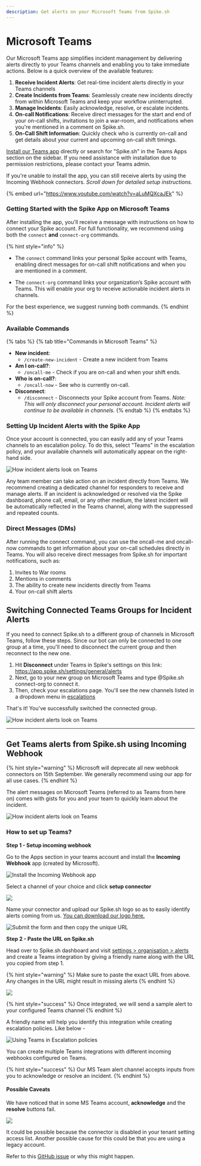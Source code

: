 ```yaml
---
description: Get alerts on your Microsoft Teams from Spike.sh
---
```


# Microsoft Teams

Our Microsoft Teams app simplifies incident management by delivering alerts directly to your Teams channels and enabling you to take immediate actions. Below is a quick overview of the available features:

1. **Receive Incident Alerts**: Get real-time incident alerts directly in your Teams channels
2. **Create Incidents from Teams**: Seamlessly create new incidents directly from within Microsoft Teams and keep your workflow uninterrupted.
3. **Manage Incidents**: Easily acknowledge, resolve, or escalate incidents.
4. **On-call Notifications**: Receive direct messages for the start and end of your on-call shifts, invitations to join a war-room, and notifications when you're mentioned in a comment on Spike.sh.
5. **On-Call Shift Information**: Quickly check who is currently on-call and get details about your current and upcoming on-call shift timings.

[Install our Teams app](https://teams.microsoft.com/l/app/aea2c271-cfd3-4360-86bb-4a16998b2bde?source=app-details-dialog) directly or search for "Spike.sh" in the Teams Apps section on the sidebar. If you need assistance with installation due to permission restrictions, please contact your Teams admin.

If you're unable to install the app, you can still receive alerts by using the Incoming Webhook connectors. *Scroll down for detailed setup instructions.*

{% embed url="https://www.youtube.com/watch?v=aLuMQXcaJEk" %}

### Getting Started with the Spike App on Microsoft Teams

After installing the app, you'll receive a message with instructions on how to connect your Spike account. For full functionality, we recommend using both the `connect` **and** `connect-org` commands.

{% hint style="info" %}
- The `connect` command links your personal Spike account with Teams, enabling direct messages for on-call shift notifications and when you are mentioned in a comment.

- The `connect-org` command links your organization’s Spike account with Teams. This will enable your org to receive actionable incident alerts in channels.

For the best experience, we suggest running both commands.
{% endhint %}

### Available Commands

{% tabs %}
{% tab title="Commands in Microsoft Teams" %}
* **New incident**:
  * `/create-new-incident` - Create a new incident from Teams
* **Am I on-call?**:
  * `/oncall-me` - Check if you are on-call and when your shift ends.
* **Who is on-call?**:
  * `/oncall-now` - See who is currently on-call.
* **Disconnect**:
  * `/disconnect` - Disconnects your Spike account from Teams. _Note: This will only disconnect your personal account. Incident alerts will continue to be available in channels._
{% endtab %}
{% endtabs %}

### Setting Up Incident Alerts with the Spike App

Once your account is connected, you can easily add any of your Teams channels to an escalation policy. To do this, select "Teams" in the escalation policy, and your available channels will automatically appear on the right-hand side.

![How incident alerts look on Teams](../.gitbook/assets/microsoft-teams-app-incident-alerts.png)

Any team member can take action on an incident directly from Teams. We recommend creating a dedicated channel for responders to receive and manage alerts. If an incident is acknowledged or resolved via the Spike dashboard, phone call, email, or any other medium, the latest incident will be automatically reflected in the Teams channel, along with the suppressed and repeated counts.

### Direct Messages (DMs)

After running the connect command, you can use the oncall-me and oncall-now commands to get information about your on-call schedules directly in Teams. You will also receive direct messages from Spike.sh for important notifications, such as:

1. Invites to War rooms
2. Mentions in comments
3. The ability to create new incidents directly from Teams
4. Your on-call shift alerts

## Switching Connected Teams Groups for Incident Alerts
If you need to connect Spike.sh to a different group of channels in Microsoft Teams, follow these steps. Since our bot can only be connected to one group at a time, you'll need to disconnect the current group and then reconnect to the new one.

1. Hit **Disconnect** under Teams in Spike's settings on this link: https://app.spike.sh/settings/general/alerts
2. Next, go to your new group on Microsoft Teams and type @Spike.sh connect-org to connect it.
3. Then, check your escalations page. You'll see the new channels listed in a dropdown menu in [escalations]( https://app.spike.sh/escalations)

That's it! You've successfully switched the connected group.

![How incident alerts look on Teams](<../.gitbook/assets/all dms on teams from Spike.png>)

***

## Get Teams alerts from Spike.sh using Incoming Webhook

{% hint style="warning" %}
Microsoft will deprecate all new webhook connectors on 15th September. We generally recommend using our app for all use cases.
{% endhint %}

The alert messages on Microsoft Teams (referred to as Teams from here on) comes with gists for you and your team to quickly learn about the incident.

![How incident alerts look on Teams](<../.gitbook/assets/image (59).png>)

### How to set up Teams?

**Step 1 - Setup incoming webhook**

Go to the Apps section in your teams account and install the **Incoming Webhook** app (created by Microsoft).

![Install the Incoming Webhook app](<../.gitbook/assets/Screenshot 2021-03-04 at 5.41.41 PM.png>)

Select a channel of your choice and click **setup connector**

![](../.gitbook/assets/setup-connector.png)

Name your connector and upload our Spike.sh logo so as to easily identify alerts coming from us. [You can download our logo here.](https://drive.google.com/drive/u/1/folders/1o1JwoMXVY9uYUb8v12wZOMUhaaxVLHnH)

![Submit the form and then copy the unique URL](../.gitbook/assets/teams-url.png)

**Step 2 - Paste the URL on Spike.sh**

Head over to Spike.sh dashboard and visit [settings > organisation > alerts](https://app.spike.sh/settings/general/alerts) and create a Teams integration by giving a friendly name along with the URL you copied from step 1.

{% hint style="warning" %}
Make sure to paste the exact URL from above. Any changes in the URL might result in missing alerts
{% endhint %}

![](<../.gitbook/assets/image (62).png>)

{% hint style="success" %}
Once integrated, we will send a sample alert to your configured Teams channel
{% endhint %}

A friendly name will help you identify this integration while creating escalation policies. Like below -

![Using Teams in Escalation policies](<../.gitbook/assets/image (64).png>)

You can create multiple Teams integrations with different incoming webhooks configured on Teams.

{% hint style="success" %}
Our MS Team alert channel accepts inputs from you to acknowledge or resolve an incident.
{% endhint %}

#### Possible Caveats

We have noticed that in some MS Teams account, **acknowledge** and the **resolve** buttons fail.

![](<../.gitbook/assets/image (109).png>)

It could be possible because the connector is disabled in your tenant setting access list. Another possible cause for this could be that you are using a legacy account.

Refer to this [GitHub issue](https://github.com/MicrosoftDocs/msteams-docs/issues/1221) or why this might happen.
